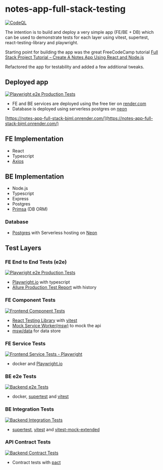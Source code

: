 # notes-app-full-stack-testing
[![CodeQL](https://github.com/helloitsdave/notes-app/actions/workflows/codeql.yml/badge.svg)](https://github.com/helloitsdave/notes-app/actions/workflows/codeql.yml)

The intention is to build and deploy a very simple app (FE/BE + DB) which can be used to demonstrate tests for each layer using vitest, supertest, react-testing-library and playwright.

Starting point for building the app was the great FreeCodeCamp tutorial [Full Stack Project Tutorial – Create A Notes App Using React and Node.js](https://www.freecodecamp.org/news/full-stack-project-tutorial-create-a-notes-app-using-react-and-node-js/)

Refactored the app for testability and added a few additional tweaks.

## Deployed app
[![Playwright e2e Production Tests](https://github.com/helloitsdave/notes-app-full-stack-testing/actions/workflows/playwright-production-tests.yml/badge.svg)](https://github.com/helloitsdave/notes-app-full-stack-testing/actions/workflows/playwright-production-tests.yml)

- FE and BE services are deployed using the free tier on [render.com](https://render.com/)
- Database is deployed using serverless postgres on [neon](https://neon.tech/)

[https://notes-app-full-stack-bjml.onrender.com/](https://notes-app-full-stack-bjml.onrender.com/)

## FE Implementation

- React
- Typescript
- [Axios](https://axios-http.com/docs/intro)

## BE Implementation

- Node.js
- Typescript
- Express
- Postgres
- [Primsa](https://www.prisma.io/) (DB ORM)

### Database

- [Postgres](https://www.postgresql.org/) with Serverless hosting on [Neon](https://neon.tech/)

## Test Layers

### FE End to End Tests (e2e)
[![Playwright e2e Production Tests](https://github.com/helloitsdave/notes-app-full-stack-testing/actions/workflows/playwright-production-tests.yml/badge.svg)](https://github.com/helloitsdave/notes-app-full-stack-testing/actions/workflows/playwright-production-tests.yml)

- [Playwright.io](https://playwright.dev/) with typescript
- [Allure Production Test Report](https://helloitsdave.github.io/notes-app-full-stack-testing) with history

### FE Component Tests
[![Frontend Component Tests](https://github.com/helloitsdave/notes-app-full-stack-testing/actions/workflows/frontend-component-tests.yml/badge.svg)](https://github.com/helloitsdave/notes-app-full-stack-testing/actions/workflows/frontend-component-tests.yml)

- [React Testing Library](https://testing-library.com/docs/react-testing-library/intro/) with [vitest](https://vitest.dev/)
- [Mock Service Worker(msw)](https://mswjs.io/) to mock the api
- [msw/data](https://github.com/mswjs/data) for data store

### FE Service Tests
[![Frontend Service Tests - Playwright](https://github.com/helloitsdave/notes-app-full-stack-testing/actions/workflows/frontend-service-tests.yml/badge.svg)](https://github.com/helloitsdave/notes-app-full-stack-testing/actions/workflows/frontend-service-tests.yml)

- docker and [Playwright.io](https://playwright.dev/)

### BE e2e Tests
[![Backend e2e Tests](https://github.com/helloitsdave/notes-app-full-stack-testing/actions/workflows/backend-e2e-tests.yml/badge.svg)](https://github.com/helloitsdave/notes-app-full-stack-testing/actions/workflows/backend-e2e-tests.yml)
- docker, [supertest](https://github.com/ladjs/supertest) and [vitest](https://vitest.dev/)

### BE Integration Tests
[![Backend Integration Tests](https://github.com/helloitsdave/notes-app-full-stack-testing/actions/workflows/backend-integration-tests.yml/badge.svg)](https://github.com/helloitsdave/notes-app-full-stack-testing/actions/workflows/backend-integration-tests.yml)
- [supertest](https://github.com/ladjs/supertest), [vitest](https://vitest.dev/) and [vitest-mock-extended](https://github.com/eratio08/vitest-mock-extended)

### API Contract Tests
[![Backend Contract Tests](https://github.com/helloitsdave/notes-app-full-stack-testing/actions/workflows/backend-contract-tests.yml/badge.svg)](https://github.com/helloitsdave/notes-app-full-stack-testing/actions/workflows/backend-contract-tests.yml)

- Contract tests with [pact](https://docs.pact.io/)
